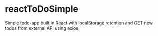 # reactToDoSimple
Simple todo-app built in React with localStorage retention and GET new todos from external API using axios
